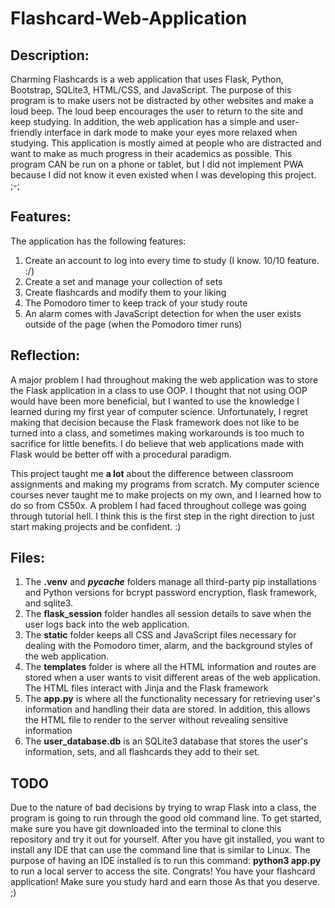 # Flashcard-Web-Application
## Description: 
Charming Flashcards is a web application that uses Flask, Python, Bootstrap, SQLite3, HTML/CSS, and JavaScript. 
The purpose of this program is to make users not be distracted by other websites and make a loud beep.
The loud beep encourages the user to return to the site and keep studying.
In addition, the web application has a simple and user-friendly interface in dark mode
to make your eyes more relaxed when studying. This application is mostly aimed at people
who are distracted and want to make as much progress in their academics as possible. This program
CAN be run on a phone or tablet, but I did not implement PWA because I did not know it even existed
when I was developing this project. ;-;

## Features:
The application has the following features:
1. Create an account to log into every time to study (I know. 10/10 feature. :/)
2. Create a set and manage your collection of sets
4. Create flashcards and modify them to your liking
6. The Pomodoro timer to keep track of your study route
7. An alarm comes with JavaScript detection for when the user exists outside of the page (when the Pomodoro timer runs)

## Reflection:
A major problem I had throughout making the web application was to store the Flask application in a class to use OOP. I thought that not using OOP would have been 
more beneficial, but I wanted to use the knowledge I learned during my first year of computer science. Unfortunately, I regret making that decision because
the Flask framework does not like to be turned into a class, and sometimes making workarounds is too much to sacrifice for little benefits. I do believe that
web applications made with Flask would be better off with a procedural paradigm. 

This project taught me **a lot** about the difference between classroom assignments and making my programs from scratch.
My computer science courses never taught me to make projects on my own, and I learned how to do so from CS50x. A problem I had faced throughout
college was going through tutorial hell. I think this is the first step in the right direction to just start making projects and be confident. :)

## Files:
1. The **.venv** and **_pycache_** folders manage all third-party pip installations and Python versions for bcrypt password encryption, flask framework, and sqlite3.
2. The **flask_session** folder handles all session details to save when the user logs back into the web application.
3. The **static** folder keeps all CSS and JavaScript files necessary for dealing with the Pomodoro timer, alarm, and the background styles of the web application.
4. The **templates** folder is where all the HTML information and routes are stored when a user wants to visit different areas of the web application. The HTML files interact with Jinja and the Flask framework
5. The **app.py** is where all the functionality necessary for retrieving user's information and handling their data are stored. In addition, this allows the HTML file to render to the server without revealing sensitive information
6. The **user_database.db** is an SQLite3 database that stores the user's information, sets, and all flashcards they add to their set.

## TODO

Due to the nature of bad decisions by trying to wrap Flask into a class, the program is going to run through the good old command line. 
To get started, make sure you have git downloaded into the terminal to clone this repository and try it out for yourself.
After you have git installed, you want to install any IDE that can use the command line that is similar to Linux.
The purpose of having an IDE installed is to run this command: **python3 app.py** to run a local server to access the site.
Congrats! You have your flashcard application! Make sure you study hard and earn those As that you deserve. ;)
